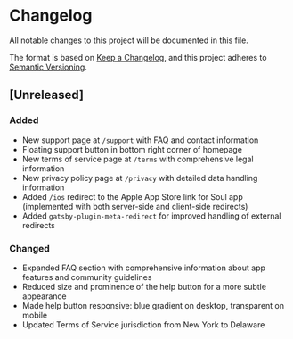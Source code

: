 # Changelog

All notable changes to this project will be documented in this file.

The format is based on [Keep a Changelog](https://keepachangelog.com/en/1.0.0/),
and this project adheres to [Semantic Versioning](https://semver.org/spec/v2.0.0.html).

## [Unreleased]

### Added
- New support page at `/support` with FAQ and contact information
- Floating support button in bottom right corner of homepage
- New terms of service page at `/terms` with comprehensive legal information
- New privacy policy page at `/privacy` with detailed data handling information
- Added `/ios` redirect to the Apple App Store link for Soul app (implemented with both server-side and client-side redirects)
- Added `gatsby-plugin-meta-redirect` for improved handling of external redirects

### Changed
- Expanded FAQ section with comprehensive information about app features and community guidelines
- Reduced size and prominence of the help button for a more subtle appearance
- Made help button responsive: blue gradient on desktop, transparent on mobile
- Updated Terms of Service jurisdiction from New York to Delaware 